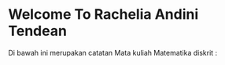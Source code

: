 # Welcome To Rachelia Andini Tendean

Di bawah ini merupakan catatan Mata kuliah Matematika diskrit :

```{tableofcontents}
```
